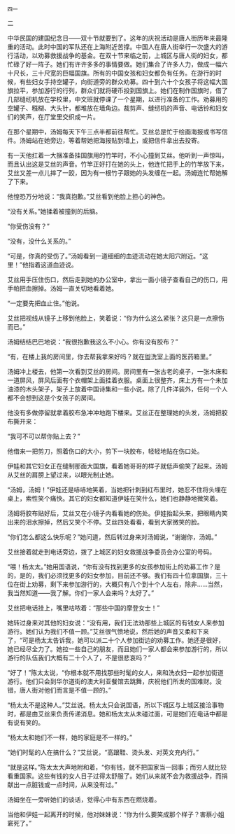     四一 

   二

   中华民国的建国纪念日——双十节就要到了。这年的庆祝活动是唐人街历年来最隆重的活动。此时中国的军队还在上海附近苦撑。中国人在唐人街举行一次盛大的游行活动，以劝募救援战争的基金。在双十节来临之前，上城区与唐人街的妇女，都忙碌了好一阵子。她们有许许多多的事情要做。她们集合了许多人力，做成一幅六十尺长，三十尺宽的巨幅国旗。所有的中国女孩和妇女都负有任务。在游行的时候，有些妇女手持空罐子，向街道旁的群众劝募。四十到六十个女孩子将这幅大国旗拉平，参加游行的行列，群众们就将硬币投到国旗上。她们在制作国旗时，借了几部缝纫机放在学校里，中文班就停课了一个星期，以进行准备的工作。劝募用的空罐子、糨糊、大头针，都堆放在墙角边。裁剪声、缝纫机的声音、电话铃和妇女们的笑声，在厅堂里交织成一片。

   在那个星期中，汤姆每天下午三点半都前往帮忙。艾丝总是忙于绘画海报或书写信件。汤姆站在她旁边，等着帮她把海报贴到墙上，或把信件拿出去投寄。

   有一天他扛着一大捆准备挂国旗用的竹竿时，不小心撞到艾丝。他听到一声惊叫，而且认出这是艾丝的声音。竹竿正好打在她的头上，他连忙把手上的竹竿放下来，艾丝又差一点儿摔了一跤，因为有一根竹子跟她的头发缠在一起。汤姆连忙帮她解了下来。

   他惶恐万分地说：“我真抱歉。”艾丝看到他脸上担心的神色。

   “没有关系。”她揉着被撞到的后脑。

   “你受伤没有？”

   “没有，没什么关系的。”

   “可是，你真的受伤了。”汤姆看到一道细细的血迹流动在她太阳穴附近。“这里！”他指着这道血迹说。

   艾丝用手压住伤口，然后走到她的办公室中，拿出一面小镜子查看自己的伤口，用手帕把血擦掉。汤姆一直关切地看着她。

   “一定要先把血止住。”他说。

   艾丝把视线从镜子上移到他脸上，笑着说：“你为什么这么紧张？这只是一点擦伤而已。”

   汤姆结结巴巴地说：“我很抱歉我这么不小心。你有没有胶布？”

   “有，在楼上我的房间里，你去帮我拿来好吗？就在盥洗室上面的医药箱里。”

   汤姆冲上楼去，他第一次看到艾丝的房间。房间里有一张古老的桌子，一张木床和一道屏风，屏风后面有个衣帽架上面挂着衣服。桌面上很整齐，床上方有一个未加油漆的木头架子，架子上放着中国诗集和一些小说。除了几件洋装外，任何一个人都不会想到这是个女孩子的房间。

   他没有多做停留就拿着胶布急冲冲地跑下楼来。艾丝正在整理她的头发，汤姆把胶布撕开来：

   “我可不可以帮你贴上去？”

   他借来一把剪刀，照着伤口的大小，剪下一块胶布，轻轻地贴在伤口处。

   伊娃和其它妇女正在缝制那面大国旗，看着她哥哥的样子就低声偷笑了起来。汤姆从艾丝的肩膀上望过来，以眼光制止她。

   “汤姆，汤姆！”伊娃还是哧哧地笑着，当她把针刺到红布里时，她忍不住将头埋在桌上，索性笑个痛快。其它的妇女都知道伊娃在笑什么，她们也静静地微笑着。

   汤姆将胶布贴好后，艾丝又在小镜子内看看她的伤处。伊娃抬起头来，把眼睛内笑出来的泪水擦掉，然后又笑个不停。艾丝四处看看，看到大家微笑的脸。

   “你们怎么都这么快乐呢？”她问道，然后转过身来对汤姆说，“谢谢你，汤姆。”

   艾丝接着就走到电话旁边，拨了上城区的妇女救援战争委员会办公室的号码。

   “喂！杨太太。”她用国语说，“你有没有找到更多的女孩参加街上的劝募工作？是的，是的，我们必须找更多的妇女参加，目前还不够。我们有四十位拿国旗，三十位在街上劝募，剩下来参加游行的，大概只有八个到十个人左右，除非……当然，我当然知道——我了解。你们一家人会来吗？太好了。”

   艾丝把电话挂上，嘴里咕哝着：“那些中国的摩登女士！”

   她转过身来对其他的妇女说：“没有用，我们无法劝那些上城区的有钱女人来参加游行。她们认为我们不值一顾。”艾丝很气愤地说，然后她的声音又柔和下来了，“可是杨太太告诉我，她可以派二十个人参加街边的劝募工作。她还是很好，她已经尽全力了。她拉一些自己的朋友，而且她们一家人都会来参加游行的，所以游行的队伍我们大概有二十个人了，不是很悲哀吗？”

   “好了！”陈太太说，“你根本就不用找那些时髦的女人，来和洗衣妇一起参加街道游行。他们只会到华尔道街的澳大利亚餐馆去跳舞，庆祝他们所发的国难财。没错，唐人街对他们而言是不值一顾的。”

   “杨太太不是这种人。”艾丝说。杨太太只会说国语，所以下城区与上城区接洽事物时，都是由艾丝来负责传递消息。她和杨太太从未碰过面，可是她们在电话中都是有说有笑的。

   “杨太太和她们不一样，她的家庭是不一样的。”

   “她们时髦的人在搞什么？”艾丝说，“高跟鞋、烫头发、对英文充内行。”

   “就是这样。”陈太太大声地附和着，“你有钱，就不把国家当一回事；而穷人就比较看重国家。这些有钱的女人日子过得太舒服了。她们从来就不会为救援战争，而捐献出一点脏钱或一点时间，从来没有过。”

   汤姆坐在一旁听她们的谈话，觉得心中有东西在燃烧着。

   当他和伊娃一起离开的时候，他对妹妹说：“你为什么要笑成那个样子？害蔡小姐窘死了。”

